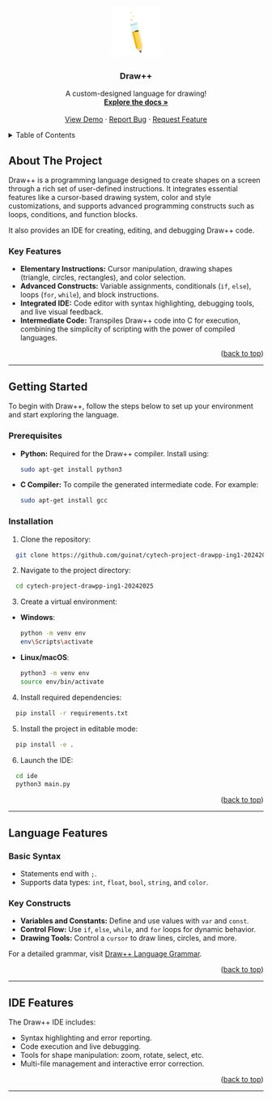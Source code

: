 <a name="readme-top"></a>

<br />
<div align="center">
  <a href="https://github.com/guinat/cytech-project-drawpp-ing1-20242025">
    <img src="logo.png" alt="Logo" width="100" height="100">
  </a>

  <h3 align="center">Draw++</h3>

  <p align="center">
    A custom-designed language for drawing!
    <br />
    <a href="https://github.com/guinat/cytech-project-drawpp-ing1-20242025"><strong>Explore the docs »</strong></a>
    <br />
    <br />
    <a href="https://github.com/guinat/cytech-project-drawpp-ing1-20242025">View Demo</a>
    ·
    <a href="https://github.com/guinat/cytech-project-drawpp-ing1-20242025/issues">Report Bug</a>
    ·
    <a href="https://github.com/guinat/cytech-project-drawpp-ing1-20242025/issues">Request Feature</a>
  </p>
</div>

<details>
  <summary>Table of Contents</summary>
  <ol>
    <li><a href="#about-the-project">About The Project</a></li>
    <li><a href="#getting-started">Getting Started</a></li>
    <li><a href="#language-features">Language Features</a></li>
    <li><a href="#ide-features">IDE Features</a></li>
  </ol>
</details>

## About The Project

Draw++ is a programming language designed to create shapes on a screen through a rich set of user-defined instructions. It integrates essential features like a cursor-based drawing system, color and style customizations, and supports advanced programming constructs such as loops, conditions, and function blocks.

It also provides an IDE for creating, editing, and debugging Draw++ code.

### Key Features

- **Elementary Instructions:** Cursor manipulation, drawing shapes (triangle, circles, rectangles), and color selection.
- **Advanced Constructs:** Variable assignments, conditionals (`if`, `else`), loops (`for`, `while`), and block instructions.
- **Integrated IDE:** Code editor with syntax highlighting, debugging tools, and live visual feedback.
- **Intermediate Code:** Transpiles Draw++ code into C for execution, combining the simplicity of scripting with the power of compiled languages.

<p align="right">(<a href="#readme-top">back to top</a>)</p>

---

## Getting Started

To begin with Draw++, follow the steps below to set up your environment and start exploring the language.

### Prerequisites

- **Python:** Required for the Draw++ compiler. Install using:

  ```sh
  sudo apt-get install python3
  ```

- **C Compiler:** To compile the generated intermediate code. For example:

  ```sh
  sudo apt-get install gcc
  ```

### Installation


1. Clone the repository:

```sh
  git clone https://github.com/guinat/cytech-project-drawpp-ing1-20242025.git
```

2. Navigate to the project directory:

```sh
  cd cytech-project-drawpp-ing1-20242025
```

3. Create a virtual environment:

- **Windows**:
  ```sh
  python -m venv env
  env\Scripts\activate
  ```

- **Linux/macOS**:
  ```sh
  python3 -m venv env
  source env/bin/activate
  ```

4. Install required dependencies:

```sh
  pip install -r requirements.txt
```

5. Install the project in editable mode:

```sh
  pip install -e .
```

6. Launch the IDE:

```sh
  cd ide
  python3 main.py
```

<p align="right">(<a href="#readme-top">back to top</a>)</p>

---

## Language Features

### Basic Syntax

- Statements end with `;`.
- Supports data types: `int`, `float`, `bool`, `string`, and `color`.

### Key Constructs

- **Variables and Constants:** Define and use values with `var` and `const`.
- **Control Flow:** Use `if`, `else`, `while`, and `for` loops for dynamic behavior.
- **Drawing Tools:** Control a `cursor` to draw lines, circles, and more.

For a detailed grammar, visit [Draw++ Language Grammar](https://github.com/guinat/cytech-project-drawpp-ing1-20242025/blob/main/grammar/drawpp_grammar.bnf).

<p align="right">(<a href="#readme-top">back to top</a>)</p>

---

## IDE Features

The Draw++ IDE includes:

- Syntax highlighting and error reporting.
- Code execution and live debugging.
- Tools for shape manipulation: zoom, rotate, select, etc.
- Multi-file management and interactive error correction.

<p align="right">(<a href="#readme-top">back to top</a>)</p>

---
